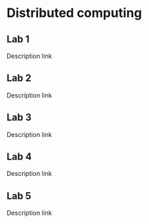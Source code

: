 # Distributed computing

## Lab 1
Description
link

## Lab 2
Description
link

## Lab 3
Description
link

## Lab 4
Description
link

## Lab 5
Description
link
